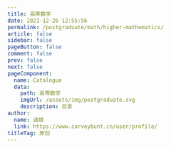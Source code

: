 ```yaml
---
title: 高等数学
date: 2021-12-26 12:55:56
permalink: /postgraduate/math/higher-mathematics/
article: false
sidebar: false
pageButton: false
comment: false
prev: false
next: false
pageComponent: 
  name: Catalogue
  data: 
    path: 高等数学
    imgUrl: /assets/img/postgraduate.svg
    description: 目录
author: 
  name: 诚城
  link: https://www.carveybunt.cn/user/profile/
titleTag: 原创
---
```

